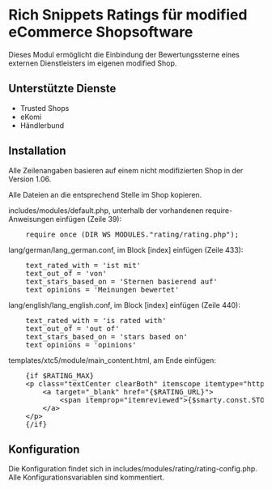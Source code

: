 # Rich Snippets Ratings für modified eCommerce Shopsoftware
Dieses Modul ermöglicht die Einbindung der Bewertungssterne eines externen Dienstleisters im eigenen modified Shop.

## Unterstützte Dienste
- Trusted Shops
- eKomi
- Händlerbund

## Installation
Alle Zeilenangaben basieren auf einem nicht modifizierten Shop in der Version 1.06.

Alle Dateien an die entsprechend Stelle im Shop kopieren.

includes/modules/default.php, unterhalb der vorhandenen require-Anweisungen einfügen (Zeile 39):
<pre>
	require_once (DIR_WS_MODULES."rating/rating.php");
</pre>

lang/german/lang_german.conf, im Block [index] einfügen (Zeile 433):
<pre>
	text_rated_with = 'ist mit'
	text_out_of = 'von'
	text_stars_based_on = 'Sternen basierend auf'
	text_opinions = 'Meinungen bewertet'
</pre>

lang/english/lang_english.conf, im Block [index] einfügen (Zeile 440):
<pre>
	text_rated_with = 'is rated with'
	text_out_of = 'out of'
	text_stars_based_on = 'stars based on'
	text_opinions = 'opinions'
</pre>

templates/xtc5/module/main_content.html, am Ende einfügen:
<pre>
	{if $RATING_MAX}
	&lt;p class="textCenter clearBoth" itemscope itemtype="http://data-vocabulary.org/Review-aggregate"&gt;
		&lt;a target="_blank" href="{$RATING_URL}"&gt;
			&lt;span itemprop="itemreviewed"&gt;{$smarty.const.STORE_NAME}&lt;/span&gt; {#text_rated_with#} &lt;span itemprop="rating" itemscope itemtype="http://data-vocabulary.org/Rating"&gt;&lt;span itemprop="average"&gt;{$RATING_AVERAGE}&lt;/span&gt; {#text_out_of#} &lt;span itemprop="best"&gt;{$RATING_MAX}&lt;/span&gt;&lt;/span&gt; {#text_stars_based_on#} &lt;span itemprop="votes"&gt;{$RATING_AMOUNT}&lt;/span&gt; {#text_opinions#}.
		&lt;/a&gt;
	&lt;/p&gt;
	{/if}
</pre>
## Konfiguration

Die Konfiguration findet sich in includes/modules/rating/rating-config.php. Alle Konfigurationsvariablen sind kommentiert. 

